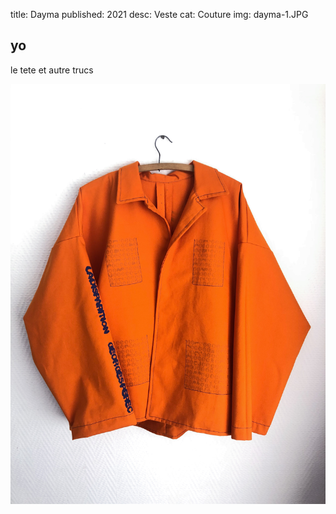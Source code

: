 title: Dayma
published: 2021
desc: Veste
cat: Couture
img: dayma-1.JPG



## yo

le tete et autre trucs


![tealt](/static/img/dayma-1.JPG)

